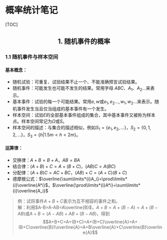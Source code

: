 # 概率统计笔记

[TOC]

## <center> 1. 随机事件的概率</center>

### 1.1 随机事件与样本空间

#### **基本概念：**

- 随机试验：可重复、试验结果不止一个、不能准确预言试验结果。
- 随机事件：可能发生也可能不发生的结果。常用字母 $ABC$、$A_1$、$A_2$...来表示。
- 基本事件：试验的每一个可能结果。常用$e,w$或$e_1,e_2...,w_1,w_2...$来表示。随机事件发生当且仅当组成的基本事件有一个发生。
- 样本空间：试验$E$的全部基本事件组成的集合，其中基本事件又被称为样本点。样本空间常记为$\Omega$或$S$。
- 样本空间的描述：与集合的描述相似，例如$S_1=\{e_1,e_2,...\}$，$S_2=\{0,1,2,...\}$，$S_3=\{h|1.5m<h<2m\}$。

#### **运算律：**

- 交换律：$A+B=B+A$，$AB=BA$
- 结合律：$(A+B)+C=A+(B+C)$，$(AB)C=A(BC)$
- 分配律：$(A+B)C=AC+BC$，$(AB)+C=(A+C)(B+C)$
- 德摩根公式：$\overline{\sum\limits*{i}A_i}=\prod\limits*{i}\overline{A*i}$，$\overline{\prod\limits*{i}A*i}=\sum\limits*{i}\overline{A_i}$

> 例：试将事件$A+B+C$表示为互不相容的事件之和。  
> 解：利用$A-B=A-AB=A\overline{B}$，$A+B=A+(B-A)=A+(B-AB)$或$A+B=(A-AB)+AB+(B-AB)$，得到
> $$A+B+C=A+(B+C)=A+(B+C)\overline{A}=A+(B+C\overline{B})\overline{A}=A+B\overline{A}+C\overline{B}\overline{A}$$
